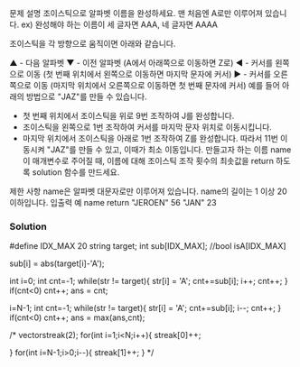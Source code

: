 문제 설명
조이스틱으로 알파벳 이름을 완성하세요. 맨 처음엔 A로만 이루어져 있습니다.
ex) 완성해야 하는 이름이 세 글자면 AAA, 네 글자면 AAAA

조이스틱을 각 방향으로 움직이면 아래와 같습니다.

▲ - 다음 알파벳
▼ - 이전 알파벳 (A에서 아래쪽으로 이동하면 Z로)
◀ - 커서를 왼쪽으로 이동 (첫 번째 위치에서 왼쪽으로 이동하면 마지막 문자에 커서)
▶ - 커서를 오른쪽으로 이동 (마지막 위치에서 오른쪽으로 이동하면 첫 번째 문자에 커서)
예를 들어 아래의 방법으로 "JAZ"를 만들 수 있습니다.

- 첫 번째 위치에서 조이스틱을 위로 9번 조작하여 J를 완성합니다.
- 조이스틱을 왼쪽으로 1번 조작하여 커서를 마지막 문자 위치로 이동시킵니다.
- 마지막 위치에서 조이스틱을 아래로 1번 조작하여 Z를 완성합니다.
따라서 11번 이동시켜 "JAZ"를 만들 수 있고, 이때가 최소 이동입니다.
만들고자 하는 이름 name이 매개변수로 주어질 때, 이름에 대해 조이스틱 조작 횟수의 최솟값을 return 하도록 solution 함수를 만드세요.

제한 사항
name은 알파벳 대문자로만 이루어져 있습니다.
name의 길이는 1 이상 20 이하입니다.
입출력 예
name	return
"JEROEN"	56
"JAN"	23

### Solution
#define IDX_MAX 20
string target;
int sub[IDX_MAX];
//bool isA[IDX_MAX]

sub[i] = abs(target[i]-'A');

int i=0;
int cnt=-1;
while(str != target){
	str[i] = 'A';
	cnt+=sub[i];
	i++;
	cnt++;
}
if(cnt<0) cnt++;
ans = cnt;

i=N-1;
int cnt=-1;
while(str != target){
	str[i] = 'A';
	cnt+=sub[i];
	i--;
	cnt++;
}
if(cnt<0) cnt++;
ans = max(ans,cnt);




/*
vector<int >streak(2);
for(int i=1;i<N;i++){
	streak[0]++;

}
for(int i=N-1;i>0;i--){
	streak[1]++;
}
*/


